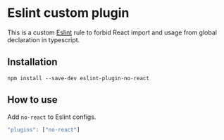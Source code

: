 Eslint custom plugin
=======================

This is a custom [Eslint](https://eslint.org/) rule to forbid React import and usage from global declaration in typescript.

## Installation

```
npm install --save-dev eslint-plugin-no-react
```

## How to use

Add `no-react` to Eslint configs.

```js
"plugins": ["no-react"]
```
